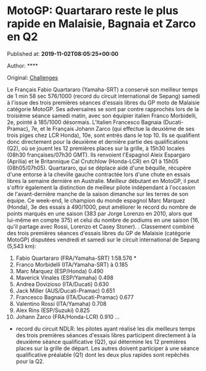 
# MotoGP: Quartararo reste le plus rapide en Malaisie, Bagnaia et Zarco en Q2

Published at: **2019-11-02T08:05:25+00:00**

Author: ****

Original: [Challenges](https://www.challenges.fr/sport/motogp-quartararo-reste-le-plus-rapide-en-malaisie-bagnaia-et-zarco-en-q2_682810)

Le Français Fabio Quartararo (Yamaha-SRT) a conservé son meilleur temps de 1 min 58 sec 576/1000 (record du circuit international de Sepang) samedi à l'issue des trois premières séances d'essais libres du GP moto de Malaisie catégorie MotoGP.
Ses adversaires se sont par contre rapprochés lors de la troisième séance samedi matin, avec son équipier italien Franco Morbidelli, 2e, pointé à 185/1000 désormais.
L'Italien Francesco Bagnaia (Ducati-Pramac), 7e, et le Français Johann Zarco (qui effectue la deuxième de ses trois piges chez LCR Honda), 10e, sont entrés dans le top 10. Ils se qualifient donc directement pour la deuxième et dernière partie des qualifications (Q2), où se jouent les 12 premières places sur la grille, à 15h30 locales (08h30 françaises/07h30 GMT).
Ils renvoient l'Espagnol Aleix Espargaro (Aprilia) et le Britannique Cal Crutchlow (Honda-LCR) en Q1 à 15h05 (08h05/07h05).
Quartararo, qui se déplace aidé d'une béquille, récupère d'une entorse à la cheville gauche contractée lors d'une chute en essais libres la semaine dernière en Australie. Meilleur débutant en MotoGP, il peut s'offrir également la distinction de meilleur pilote indépendant à l'occasion de l'avant-dernière manche de la saison dimanche sur les terres de son équipe.
Ce week-end, le champion du monde espagnol Marc Marquez (Honda), 3e des essais à 490/1000, peut améliorer le record du nombre de points marqués en une saison (383 par Jorge Lorenzo en 2010, alors que lui-même en compte 375) et celui du nombre de podiums en une saison (16, qu'il partage avec Rossi, Lorenzo et Casey Stoner).
. Classement combiné des trois premières séances d'essais libres du GP de Malaisie (catégorie MotoGP) disputées vendredi et samedi sur le circuit international de Sepang (5,543 km):
1. Fabio Quartararo (FRA/Yamaha-SRT) 1:58.576 *
2. Franco Morbidelli (ITA/Yamaha-SRT) à 0.185
3. Marc Marquez (ESP/Honda) 0.490
4. Maverick Vinales (ESP/Yamaha) 0.498
5. Andrea Dovizioso (ITA/Ducati) 0.630
6. Jack Miller (AUS/Ducati-Pramac) 0.651
7. Francesco Bagnaia (ITA/Ducati-Pramac) 0.677
8. Valentino Rossi (ITA/Yamaha) 0.708
9. Alex Rins (ESP/Suzuki) 0.825
10. Johann Zarco (FRA/Honda-LCR) 0.910
...
* record du circuit
NDLR: les pilotes ayant réalisé les dix meilleurs temps des trois premières séances d'essais libres participent directement à la deuxième séance qualificative (Q2), qui détermine les 12 premières places sur la grille de départ. Les autres doivent participer à une séance qualificative préalable (Q1) dont les deux plus rapides sont repêchés pour la Q2.
